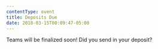 ```yaml
---
contentType: event
title: Deposits Due
date: 2018-03-15T00:09:47-05:00
---
```

Teams will be finalized soon!  Did you send in your deposit?
